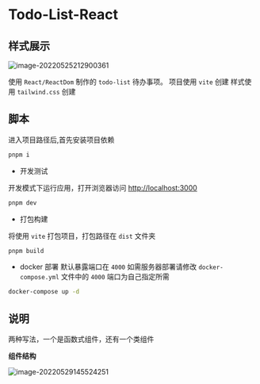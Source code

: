 # Todo-List-React

## 样式展示

![image-20220525212900361](http://i0.hdslb.com/bfs/album/42edea1d033039d6d33e06938e0925b9f9ba89fa.png)

使用 `React/ReactDom` 制作的 `todo-list` 待办事项。
项目使用 `vite` 创建
样式使用 `tailwind.css` 创建

## 脚本

进入项目路径后,首先安装项目依赖

```sh
pnpm i
```

- 开发测试

开发模式下运行应用，打开浏览器访问 [http://localhost:3000](http://localhost:3000/)

```sh
pnpm dev
```

- 打包构建

将使用 `vite` 打包项目，打包路径在 `dist` 文件夹

```sh
pnpm build
```

- docker 部署
  默认暴露端口在 `4000` 如需服务器部署请修改 `docker-compose.yml` 文件中的 `4000` 端口为自己指定所需

```sh
docker-compose up -d
```

## 说明

两种写法，一个是函数式组件，还有一个类组件

**组件结构**

![image-20220529145524251](http://i0.hdslb.com/bfs/album/db1f45362d6c7ea2b1a6430a5add5ea8d719fdff.png)
